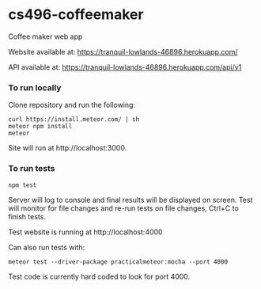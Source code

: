 # cs496-coffeemaker
Coffee maker web app

Website available at: https://tranquil-lowlands-46896.herokuapp.com/

API available at:  https://tranquil-lowlands-46896.herokuapp.com/api/v1

### To run locally
Clone repository and run the following:
```
curl https://install.meteor.com/ | sh
meteor npm install
meteor
```
Site will run at http://localhost:3000.

### To run tests
```
npm test
```
Server will log to console and final results will be displayed on screen.
Test will monitor for file changes and re-run tests on file changes, Ctrl+C to
finish tests.

Test website is running at http://localhost:4000

Can also run tests with:
```
meteor test --driver-package practicalmeteor:mocha --port 4000
```
Test code is currently hard coded to look for port 4000.
